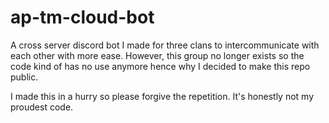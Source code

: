 # ap-tm-cloud-bot

A cross server discord bot I made for three clans to intercommunicate with each other with more ease. However, this group no longer exists so the code kind of
has no use anymore hence why I decided to make this repo public.

I made this in a hurry so please forgive the repetition. It's honestly not my proudest code.
